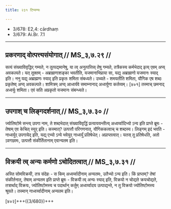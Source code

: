 ```yaml
---
title: २३१ टिप्पण्यः

---
```

- 3/678: E2,4: cārdhaṃ
- 3/679: Ai.Br. 7.1

____________________________________________


## प्रकरणाद् वोत्पत्त्यसंयोगात् // MS_३,७.२९ //

सत्यं संख्याविवृद्धिर् गम्यते, न तूत्पद्यमानेषु, या त्व् अनुत्पत्तिस् तेषु गम्यते, तत्रैकस्य कर्मभेदाद् इत्य् एवम् अप्य् अवकल्पते। यत् तूक्तम् - अब्राह्मणाशङ्का भवतीति, यजमानाभिप्राया सा, यद्य् अब्राह्मणो यजमानः स्याद् इति। ननु यद्य् अब्राह्मणः स्याद् इति प्रकृतः शमिता संबध्यते। उच्यते - शमयतीति शमिता, यौगिक एष शब्दः प्रकृतेष्व् अप्य् अवकल्पते। शामित्रम् अप्य् आध्वर्यवे समाम्नानाद् अध्वर्युणा कर्तव्यम्। [४०१] तस्माच् छमनाद् अध्वर्युः शमिता। एवं सति अप्रकृतो यजमानः संबन्ध्यते।


____________________________________________


## उपगाश् च लिङ्गदर्शनात् // MS_३,७.३० //

ज्योतिष्टोमे सन्त्य् उपगा नाम, ते शब्दभेदात् संख्याविवृद्धिं प्रत्याययन्तीत्य् अध्वर्य्वादिभ्यो ऽन्य इति प्राप्ते ब्रूमः - तेषाम् एव केचित् स्युर् इति। कस्मात्? उत्पत्तौ परिगणनात्, यौगिककत्वाच् च शब्दस्य। लिङ्गम् इदं भवति - नाध्वर्युर् उपगायेद् इति, यद्य् एभ्यो ऽन्ये भवेयुर् नाध्वर्युं प्रतिषेधेत्। अप्राप्तत्वात्। यतस् तु प्रतिषेधति, अतो ऽवगछामः, उत्पत्तौ संकीर्तितानाम् एवान्यतम इति।


____________________________________________


## विक्रयी त्व् अन्यः कर्मणो ऽचोदितत्वात् // MS_३,७.३१ //

अस्ति सोमविक्रयी, तत्र संदेहः - स किम् अध्वर्य्वादीनाम् अन्यतमः, उतैभ्यो ऽन्य इति। किं प्राप्तम्? तेषां संकीर्तनात्, तेषाम् अन्यतम इति प्राप्ते ब्रूमः - विक्रयी त्व् अन्यः स्याद् इति, विक्रयो न चोद्यते क्रयचोद्यते, तत्रार्थाद् विक्रयः, ज्योतिष्टोमस्य च पदार्थान् कर्तुम् अध्वर्य्वादय उत्पाद्यन्ते, न तु विक्रयो ज्योतिष्टोमस्य श्रूयते। तस्मान् नाध्वर्य्वादीनाम् अन्यतम इति।

[४०२]+++({3/680})+++
